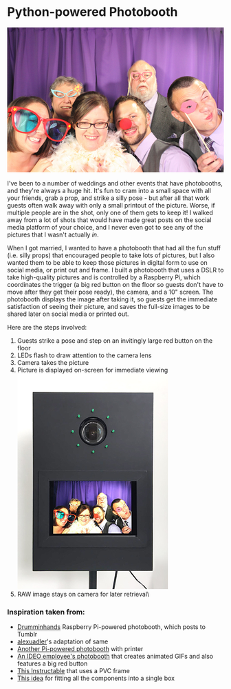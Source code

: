 # Python-powered Photobooth

![photobooth_result](/images/photobooth_example_750x500.jpg)

I've been to a number of weddings and other events that have photobooths, and they're always a huge hit.  It's fun to cram into a small space with all your friends, grab a prop, and strike a silly pose - but after all that work guests often walk away with only a small printout of the picture.  Worse, if multiple people are in the shot, only one of them gets to keep it!  I walked away from a lot of shots that would have made great posts on the social media platform of your choice, and I never even got to see any of the pictures that I wasn't actually _in_.

When I got married, I wanted to have a photobooth that had all the fun stuff (i.e. silly props) that encouraged people to take lots of pictures, but I also wanted them to be able to keep those pictures in digital form to use on social media, or print out and frame.  I built a photobooth that uses a DSLR to take high-quality pictures and is controlled by a Raspberry Pi, which coordinates the trigger (a big red button on the floor so guests don't have to move after they get their pose ready), the camera, and a 10" screen.  The photobooth displays the image after taking it, so guests get the immediate satisfaction of seeing their picture, and saves the full-size images to be shared later on social media or printed out.

Here are the steps involved:

1. Guests strike a pose and step on an invitingly large red button on the floor
2. LEDs flash to draw attention to the camera lens
3. Camera takes the picture
4. Picture is displayed on-screen for immediate viewing\
![photobooth](/images/photobooth_with_preview_350x500.jpg)
5. RAW image stays on camera for later retrieval\



### Inspiration taken from:

- [Drumminhands](http://www.drumminhands.com/2014/06/15/raspberry-pi-photo-booth/) Raspberry Pi-powered photobooth, which posts to Tumblr
- [alexuadler](https://github.com/alexuadler/drumminhands_photobooth/blob/master/drumminhands_photobooth.py)'s adaptation of same
- [Another Pi-powered photobooth](http://www.instructables.com/id/Raspberry-Pi-photo-booth-controller/?ALLSTEPS) with printer
- [An IDEO employee's photobooth](https://labs.ideo.com/2012/12/14/happy-25th-birthday-gif/) that creates animated GIFs and also features  a big red button
- [This Instructable](http://www.instructables.com/id/DIY-Portable-Wedding-Photo-Booth/?ALLSTEPS) that uses a PVC frame
- [This idea](https://www.engadget.com/2011/06/12/diy-ipad-photo-booth-captures-the-moments-you-might-be-too-drunk/) for fitting all the components into a single box
